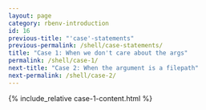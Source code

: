 ```yaml
---
layout: page
category: rbenv-introduction
id: 16
previous-title: "'case'-statements"
previous-permalink: /shell/case-statements/
title: "Case 1: When we don't care about the args"
permalink: /shell/case-1/
next-title: "Case 2: When the argument is a filepath"
next-permalink: /shell/case-2/
---
```


{% include_relative case-1-content.html %}